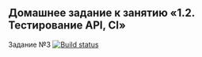 ## Домашнее задание к занятию «1.2. Тестирование API, CI»
Задание №3
[![Build status](https://ci.appveyor.com/api/projects/status/0fpqqr8f881d5cxu?svg=true)](https://ci.appveyor.com/project/konstantinDukov423/aqa-homework2-2)
